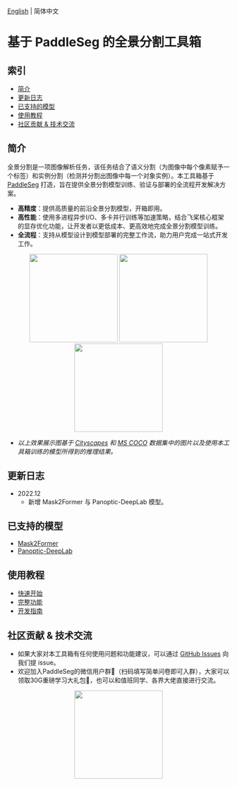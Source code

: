 [English](README_EN.md) | 简体中文

# 基于 PaddleSeg 的全景分割工具箱

## 索引

+ [简介](#简介)
+ [更新日志](#更新日志)
+ [已支持的模型](#已支持的模型)
+ [使用教程](#使用教程)
+ [社区贡献 & 技术交流](#社区贡献--技术交流)

## 简介

全景分割是一项图像解析任务，该任务结合了语义分割（为图像中每个像素赋予一个标签）和实例分割（检测并分割出图像中每一个对象实例）。本工具箱基于 [PaddleSeg](https://github.com/PaddlePaddle/PaddleSeg) 打造，旨在提供全景分割模型训练、验证与部署的全流程开发解决方案。

+ **高精度**：提供高质量的前沿全景分割模型，开箱即用。
+ **高性能**：使用多进程异步I/O、多卡并行训练等加速策略，结合飞桨核心框架的显存优化功能，让开发者以更低成本、更高效地完成全景分割模型训练。
+ **全流程**：支持从模型设计到模型部署的完整工作流，助力用户完成一站式开发工作。

<p align="center">
<img src="https://user-images.githubusercontent.com/21275753/210925385-5021e2b6-2d73-4358-a9af-1e91cd9f008d.gif" height="200">
<img src="https://user-images.githubusercontent.com/21275753/210925394-57848331-0bd5-4c30-9fb0-03fc2a789936.gif" height="200">
<img src="https://user-images.githubusercontent.com/21275753/210925397-0b348fcf-b3f9-46cf-9512-b50278138658.gif" height="200">
</p>

+ *以上效果展示图基于 [Cityscapes](https://www.cityscapes-dataset.com/) 和 [MS COCO](https://cocodataset.org/#home) 数据集中的图片以及使用本工具箱训练的模型所得到的推理结果。*

## 更新日志

+ 2022.12
    - 新增 Mask2Former 与 Panoptic-DeepLab 模型。

## 已支持的模型

+ [Mask2Former](configs/mask2former/README.md)
+ [Panoptic-DeepLab](configs/panoptic_deeplab/README.md)

## 使用教程
+ [快速开始](docs/quick_start_cn.md)
+ [完整功能](docs/full_features_cn.md)
+ [开发指南](docs/dev_guide_cn.md)

## 社区贡献 & 技术交流

+ 如果大家对本工具箱有任何使用问题和功能建议，可以通过 [GitHub Issues](https://github.com/PaddlePaddle/PaddleSeg/issues) 向我们提 issue。
+ 欢迎加入PaddleSeg的微信用户群👫（扫码填写简单问卷即可入群），大家可以领取30G重磅学习大礼包🎁，也可以和值班同学、各界大佬直接进行交流。

<div align="center">
<img src="https://user-images.githubusercontent.com/48433081/174770518-e6b5319b-336f-45d9-9817-da12b1961fb1.jpg" width = "200" />  
</div>